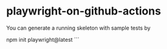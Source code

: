 # playwright-on-github-actions

You can generate a running skeleton with sample tests by 

npm init playwright@latest
´´´
